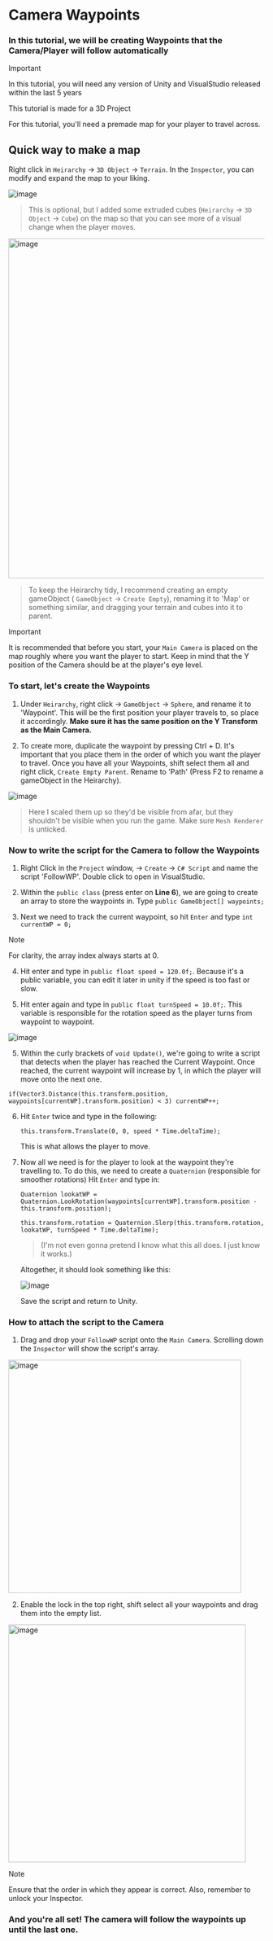 # Camera Waypoints

### In this tutorial, we will be creating Waypoints that the Camera/Player will follow automatically

> [!IMPORTANT]
> In this tutorial, you will need any version of Unity and VisualStudio released within the last 5 years
> 
> This tutorial is made for a 3D Project
> 
> For this tutorial, you'll need a premade map for your player to travel across.

## Quick way to make a map

Right click in `Heirarchy` -> `3D Object` -> `Terrain`. In the `Inspector`, you can modify and expand the map to your liking.

![image](https://github.com/user-attachments/assets/3f1390da-111b-4f28-a2fb-2c1d95bf3209)

> This is optional, but I added some extruded cubes (`Heirarchy` -> `3D Object` -> `Cube`) on the map so that you can see more of a visual change when the player moves.

<img width="668" alt="image" src="https://github.com/user-attachments/assets/af1ded51-7d86-4580-b49d-51058a72771d" />

> To keep the Heirarchy tidy, I recommend creating an empty gameObject ( `GameObject` -> `Create Empty`), renaming it to 'Map' or something similar, and dragging your terrain and cubes into it to parent.

> [!IMPORTANT]
> It is recommended that before you start, your `Main Camera` is placed on the map roughly where you want the player to start. Keep in mind that the Y position of the Camera should be at the player's eye level.


### To start, let's create the Waypoints

1. Under `Heirarchy`, right click -> `GameObject` -> `Sphere`, and rename it to 'Waypoint'. This will be the first position your player travels to, so place it accordingly. **Make sure it has the same position on the Y Transform as the Main Camera.**

2. To create more, duplicate the waypoint by pressing Ctrl + D. It's important that you place them in the order of which you want the player to travel. Once you have all your Waypoints, shift select them all and right click, `Create Empty Parent`. Rename to 'Path' (Press F2 to rename a gameObject in the Heirarchy).

![image](https://github.com/user-attachments/assets/fb7c124b-88ed-4f1c-a9cf-ecb3a6abb67e)

> Here I scaled them up so they'd be visible from afar, but they shouldn't be visible when you run the game. Make sure `Mesh Renderer` is unticked.


### Now to write the script for the Camera to follow the Waypoints
  
1. Right Click in the `Project` window, -> `Create` -> `C# Script` and name the script 'FollowWP'. Double click to open in VisualStudio.

2. Within the `public class` (press enter on **Line 6**), we are going to create an array to store the waypoints in. Type `public GameObject[] waypoints;`

3. Next we need to track the current waypoint, so hit `Enter` and type `int currentWP = 0;`
> [!NOTE]
> For clarity, the array index always starts at 0.

4. Hit enter and type in `public float speed = 120.0f;`. Because it's a public variable, you can edit it later in unity if the speed is too fast or slow.

5. Hit enter again and type in `public float turnSpeed = 10.0f;`. This variable is responsible for the rotation speed as the player turns from waypoint to waypoint.

![image](https://github.com/user-attachments/assets/fa1b2194-f3a2-4d93-b5cb-8e0c926581cf)

5. Within the curly brackets of `void Update()`, we're going to write a script that detects when the player has reached the Current Waypoint. Once reached, the current waypoint will increase by 1, in which the player will move onto the next one.

  `if(Vector3.Distance(this.transform.position, waypoints[currentWP].transform.position) < 3)
       currentWP++;`

6. Hit `Enter` twice and type in the following:

   `this.transform.Translate(0, 0, speed * Time.deltaTime);`

   This is what allows the player to move.

7. Now all we need is for the player to look at the waypoint they're travelling to. To do this, we need to create a `Quaternion` (responsible for smoother rotations)
   Hit `Enter` and type in:

   `Quaternion lookatWP = Quaternion.LookRotation(waypoints[currentWP].transform.position - this.transform.position);`

   `this.transform.rotation = Quaternion.Slerp(this.transform.rotation, lookatWP, turnSpeed * Time.deltaTime);`
   > (I'm not even gonna pretend I know what this all does. I just know it works.)

   Altogether, it should look something like this:

   ![image](https://github.com/user-attachments/assets/3fb2a9e9-da95-44d7-8f0d-0ecac6537710)

   Save the script and return to Unity.

### How to attach the script to the Camera

1. Drag and drop your `FollowWP` script onto the `Main Camera`. Scrolling down the `Inspector` will show the script's array.

<img width="458" alt="image" src="https://github.com/user-attachments/assets/4fff6390-6102-49ad-8ba0-fcc813a1fc6b" />

2. Enable the lock in the top right, shift select all your waypoints and drag them into the empty list.

<img width="467" alt="image" src="https://github.com/user-attachments/assets/d9a59598-cbcc-4a49-ad54-dbf78f3dce11" />

> [!NOTE]
> Ensure that the order in which they appear is correct. Also, remember to unlock your Inspector.


### And you're all set! The camera will follow the waypoints up until the last one.
